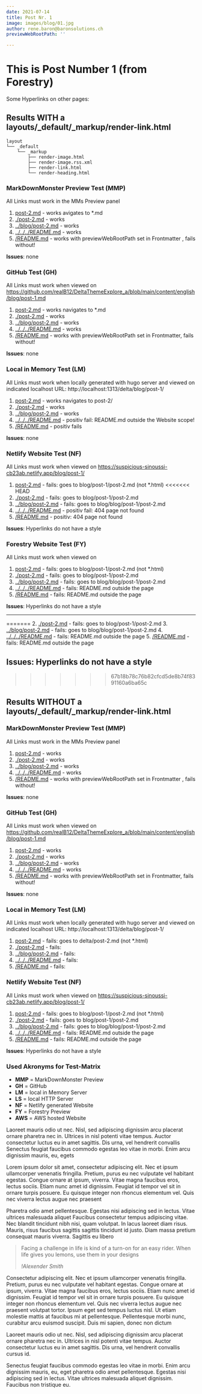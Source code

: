 ```yaml
---
date: 2021-07-14
title: Post Nr. 1
image: images/blog/01.jpg
author: rene.baron@baronsolutions.ch
previewWebRootPath: ''

---
```

# This is Post Number 1 (from Forestry)

Some Hyperlinks on other pages:

## Results WITH a layouts/_default/_markup/render-link.html

```plaintext
layout
└── _default
    └── _markup
        ├── render-image.html
        ├── render-image.rss.xml
        ├── render-link.html  
        └── render-heading.html
```

### MarkDownMonster Preview Test (MMP)

All Links must work in the MMs Preview panel

1. [post-2.md](post-2.md)                   - works avigates to *.md
2. [./post-2.md](./post-2.md)               - works
3. [../blog/post-2.md](../blog/post-2.md)   - works
4. [../../../README.md](../../../README.md) - works
5. [/README.md](/README.md)                 - works with previewWebRootPath set in Frontmatter , fails without!

**Issues**: none

### GitHub Test (GH)

All Links must work when viewed on https://github.com/realB12/DeltaThemeExplore_a/blob/main/content/english/blog/post-1.md

1. [post-2.md](post-2.md)                   - works navigates to *.md
2. [./post-2.md](./post-2.md)               - works
3. [../blog/post-2.md](../blog/post-2.md)   - works
4. [../../../README.md](../../../README.md) - works
5. [/README.md](/README.md)                 - works with previewWebRootPath set in Frontmatter, fails without!

**Issues**: none

### Local in Memory Test (LM)

All Links must work when locally generated with hugo server and viewed on indicated localhost URL: http://localhost:1313/delta/blog/post-1/

1. [post-2.md](post-2.md)                   - works navigates to post-2/
2. [./post-2.md](./post-2.md)               - works
3. [../blog/post-2.md](../blog/post-2.md)   - works
4. [../../../README.md](../../../README.md) - positiv fail: README.md outside the Website scope!
5. [/README.md](/README.md)                 - positiv fails

**Issues**: none

### Netlify Website Test (NF)

All Links must work when viewed on https://suspicious-sinoussi-cb23ab.netlify.app/blog/post-1/

1. [post-2.md](post-2.md)                   - fails: goes to blog/post-1/post-2.md (not *.html)
<<<<<<< HEAD
2. [./post-2.md](./post-2.md)               - fails: goes to blog/post-1/post-2.md 
3. [../blog/post-2.md](../blog/post-2.md)   - fails: goes to blog/blog/post-1/post-2.md 
4. [../../../README.md](../../../README.md) - positiv fail: 404 page not found
5. [/README.md](/README.md)                 - positiv: 404 page not found

**Issues**: Hyperlinks do not have a style

### Forestry Website Test (FY)
All Links must work when viewed on 

1. [post-2.md](post-2.md)                   - fails: goes to blog/post-1/post-2.md (not *.html)
2. [./post-2.md](./post-2.md)               - fails: goes to blog/post-1/post-2.md 
3. [../blog/post-2.md](../blog/post-2.md)   - fails: goes to blog/blog/post-1/post-2.md 
4. [../../../README.md](../../../README.md) - fails: README.md outside the page
5. [/README.md](/README.md)                 - fails: README.md outside the page

**Issues**: Hyperlinks do not have a style

---
=======
2. [./post-2.md](./post-2.md)               - fails: goes to blog/post-1/post-2.md
3. [../blog/post-2.md](../blog/post-2.md)   - fails: goes to blog/blog/post-1/post-2.md
4. [../../../README.md](../../../README.md) - fails: README.md outside the page
5. [/README.md](/README.md)                 - fails: README.md outside the page

## **Issues**: Hyperlinks do not have a style
>>>>>>> 67b18b78c76b82cfcd5de8b74f8391160a6ba65c

## Results WITHOUT a layouts/_default/_markup/render-link.html

### MarkDownMonster Preview Test (MMP)

All Links must work in the MMs Preview panel

1. [post-2.md](post-2.md)                   - works
2. [./post-2.md](./post-2.md)               - works
3. [../blog/post-2.md](../blog/post-2.md)   - works
4. [../../../README.md](../../../README.md) - works
5. [/README.md](/README.md)                 - works with previewWebRootPath set in Frontmatter , fails without!

**Issues**: none

### GitHub Test (GH)

All Links must work when viewed on https://github.com/realB12/DeltaThemeExplore_a/blob/main/content/english/blog/post-1.md

1. [post-2.md](post-2.md)                   - works
2. [./post-2.md](./post-2.md)               - works
3. [../blog/post-2.md](../blog/post-2.md)   - works
4. [../../../README.md](../../../README.md) - works
5. [/README.md](/README.md)                 - works with previewWebRootPath set in Frontmatter, fails without!

**Issues**: none

### Local in Memory Test (LM)

All Links must work when locally generated with hugo server and viewed on indicated localhost URL: http://localhost:1313/delta/blog/post-1/

1. [post-2.md](post-2.md)                   - fails: goes to delta/post-2.md (not *.html)
2. [./post-2.md](./post-2.md)               - fails:
3. [../blog/post-2.md](../blog/post-2.md)   - fails:
4. [../../../README.md](../../../README.md) - fails:
5. [/README.md](/README.md)                 - fails:

### Netlify Website Test (NF)

All Links must work when viewed on https://suspicious-sinoussi-cb23ab.netlify.app/blog/post-1/

1. [post-2.md](post-2.md)                   - fails: goes to blog/post-1/post-2.md (not *.html)
2. [./post-2.md](./post-2.md)               - fails: goes to blog/post-1/post-2.md
3. [../blog/post-2.md](../blog/post-2.md)   - fails: goes to blog/blog/post-1/post-2.md
4. [../../../README.md](../../../README.md) - fails: README.md outside the page
5. [/README.md](/README.md)                 - fails: README.md outside the page

**Issues**: Hyperlinks do not have a style

### Used Akronyms for Test-Matrix

* **MMP** = MarkDownMonster Preview
* **GH** = GitHub
* **LM** = local in Memory Server
* **LS** = local HTTP Server
* **NF** = Netlify generated Website
* **FY** = Forestry Preview
* **AWS** = AWS hosted Website

Laoreet mauris odio ut nec. Nisl, sed adipiscing dignissim arcu placerat ornare pharetra nec in. Ultrices in nisl potenti vitae tempus. Auctor consectetur luctus eu in amet sagittis. Dis urna, vel hendrerit convallis Senectus feugiat faucibus commodo egestas leo vitae in morbi. Enim arcu dignissim mauris, eu, egets

Lorem ipsum dolor sit amet, consectetur adipiscing elit. Nec et ipsum ullamcorper venenatis fringilla. Pretium, purus eu nec vulputate vel habitant egestas. Congue ornare at ipsum, viverra. Vitae magna faucibus eros, lectus sociis. Etiam nunc amet id dignissim. Feugiat id tempor vel sit in ornare turpis posuere. Eu quisque integer non rhoncus elementum vel. Quis nec viverra lectus augue nec praesent

Pharetra odio amet pellentesque. Egestas nisi adipiscing sed in lectus. Vitae ultrices malesuada aliquet Faucibus consectetur tempus adipiscing vitae. Nec blandit tincidunt nibh nisi, quam volutpat. In lacus laoreet diam risus. Mauris, risus faucibus sagittis sagittis tincidunt id justo. Diam massa pretium consequat mauris viverra. Sagittis eu libero

> Facing a challenge in life is kind of a turn-on for an easy rider. When life gives you lemons, use them in your designs
>
> <cite>!Alexender Smith</cite>

Consectetur adipiscing elit. Nec et ipsum ullamcorper venenatis fringilla. Pretium, purus eu nec vulputate vel habitant egestas. Congue ornare at ipsum, viverra. Vitae magna faucibus eros, lectus sociis. Etiam nunc amet id dignissim. Feugiat id tempor vel sit in ornare turpis posuere. Eu quisque integer non rhoncus elementum vel. Quis nec viverra lectus augue nec praesent volutpat tortor. Ipsum eget sed tempus luctus nisl. Ut etiam molestie mattis at faucibus mi at pellentesque. Pellentesque morbi nunc, curabitur arcu euismod suscipit. Duis mi sapien, donec non dictum

Laoreet mauris odio ut nec. Nisl, sed adipiscing dignissim arcu placerat ornare pharetra nec in. Ultrices in nisl potenti vitae tempus. Auctor consectetur luctus eu in amet sagittis. Dis urna, vel hendrerit convallis cursus id.

Senectus feugiat faucibus commodo egestas leo vitae in morbi. Enim arcu dignissim mauris, eu, eget pharetra odio amet pellentesque. Egestas nisi adipiscing sed in lectus. Vitae ultrices malesuada aliquet dignissim. Faucibus non tristique eu.
